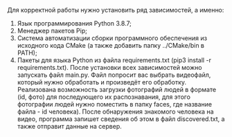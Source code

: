 Для корректной работы нужно установить ряд зависимостей, а именно:
  1. Язык программирования Python 3.8.7;
  2. Менеджер пакетов Pip;
  3. Cистема автоматизации сборки программного обеспечения из исходного кода CMake (а также добавить папку ../CMake/bin в PATH);
  4. Пакеты для языка Python из файла requirements.txt (pip3 install -r requirements.txt).
После установки всех зависимостей можно запускать файл main.py.
Файл попросит вас выбрать видеофайл, который нужно обработать и произведёт его обработку.
Реализована возможность загрузки фотографий людей в формате (id, фото) для последующего их распознавания, для этого фотографии людей нужно поместить в папку faces, где название файла - id человека).
После обнаружения знакомого человека на видео, программа запишет сведения об этом в файл discovered.txt, а также отправит данные на сервер.
